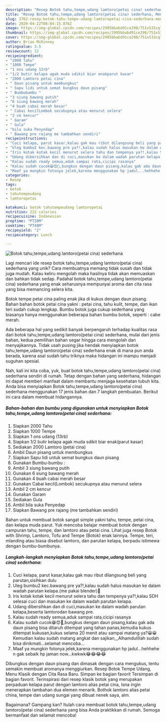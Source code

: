 ```yaml
---
description: "Resep Botok tahu,tempe,udang lamtoro(petai cina) sederhana, Menggugah Selera"
title: "Resep Botok tahu,tempe,udang lamtoro(petai cina) sederhana, Menggugah Selera"
slug: 3762-resep-botok-tahu-tempe-udang-lamtoropetai-cina-sederhana-menggugah-selera
date: 2020-04-22T08:04:15.876Z
image: https://img-global.cpcdn.com/recipes/2995bbabd91ce298/751x532cq70/botok-tahutempeudang-lamtoropetai-cina-sederhana-foto-resep-utama.jpg
thumbnail: https://img-global.cpcdn.com/recipes/2995bbabd91ce298/751x532cq70/botok-tahutempeudang-lamtoropetai-cina-sederhana-foto-resep-utama.jpg
cover: https://img-global.cpcdn.com/recipes/2995bbabd91ce298/751x532cq70/botok-tahutempeudang-lamtoropetai-cina-sederhana-foto-resep-utama.jpg
author: Brian McKinney
ratingvalue: 3.5
reviewcount: 12
recipeingredient:
- "2000 Tahu"
- "1000 Tempe"
- "1 ons udang 13rb"
- "1/2 butir kelapa agak muda sdikit biar enakparut kasar"
- "2000 Lamtoro petai cina"
- " Daun pisang untuk membungkus"
- " Sapu lidi untuk semat bungkus daun pisang"
- " Bumbubumbu "
- "3 siung bawang putih"
- "6 siung bawang merah"
- "4 buah cabai merah besar"
- " Cabai kecilLombok secukupnya atau menurut selera"
- "2 cm kencur"
- " Garam"
- " Gula"
- "bila suka Penyedap"
- " Bawang pre rajang me tambahkan sendiri"
recipeinstructions:
- "Cuci kelapa, parut kasar,kalau gak mau ribut dilangsung beli yang parutan,sisihkan dulu"
- "Uleg bumbu2 kec.bawang pre ya?!,kalau sudah halus masukan ke dalam wadah parutan kelapa.(me pakai blender)🤭"
- "Iris kotak kotak kecil menurut selera tahu dan tempenya ya?!,kalau SDH selesai cuci dan masukan ke dalam wadah parutan kelapa."
- "Udang dibersihkan dan di cuci,masukan ke dalam wadah parutan kelapa,beserta lamtorodan bawang pre."
- "Kalau sudah ready semua,aduk sampai rata,cicipi rasanya"
- "Kalau sudah cucok😁😍🤩,bungkus dengan daun pisang,kalau gak ada daun pisang bisa ditaruh ditempat yang tahan panas,kemudia kukus ditempat kukusan,kukus selama 20 menit atau sampai matang ya?😀😀 Kemudian kalau sudah matang angkat dan sajikan,,,Alhamdulillah sudah bisa dinikmati...selamat mencoba..."
- "Maaf ya mungkin fotonya jelek,karena menggunakan hp jadul...hehhehe n gak sebaik hp jaman now...kwkwk😂😂😂😂"
categories:
- Resep
tags:
- botok
- tahutempeudang
- lamtoropetai

katakunci: botok tahutempeudang lamtoropetai 
nutrition: 222 calories
recipecuisine: Indonesian
preptime: "PT20M"
cooktime: "PT48M"
recipeyield: "2"
recipecategory: Lunch

---
```



![Botok tahu,tempe,udang lamtoro(petai cina) sederhana](https://img-global.cpcdn.com/recipes/2995bbabd91ce298/751x532cq70/botok-tahutempeudang-lamtoropetai-cina-sederhana-foto-resep-utama.jpg)

Lagi mencari ide resep botok tahu,tempe,udang lamtoro(petai cina) sederhana yang unik? Cara membuatnya memang tidak susah dan tidak juga mudah. Kalau keliru mengolah maka hasilnya tidak akan memuaskan dan bahkan tidak sedap. Padahal botok tahu,tempe,udang lamtoro(petai cina) sederhana yang enak seharusnya mempunyai aroma dan cita rasa yang bisa memancing selera kita.

Botok tempe petai cina paling enak jika di kukus dengan daun pisang. Bahan bahan botok petai cina yakni : petai cina, tahu kulit, tempe, dan ikan teri sudah cukup lengkap. Bumbu botok juga cukup sederhana yang biasanya hanya menggunakan beberapa bahan bumbu botok, seperti : cabe merah.

Ada beberapa hal yang sedikit banyak berpengaruh terhadap kualitas rasa dari botok tahu,tempe,udang lamtoro(petai cina) sederhana, mulai dari jenis bahan, kedua pemilihan bahan segar hingga cara mengolah dan menyajikannya. Tidak usah pusing jika hendak menyiapkan botok tahu,tempe,udang lamtoro(petai cina) sederhana enak di mana pun anda berada, karena asal sudah tahu triknya maka hidangan ini mampu menjadi suguhan spesial.


Nah, kali ini kita coba, yuk, buat botok tahu,tempe,udang lamtoro(petai cina) sederhana sendiri di rumah. Tetap dengan bahan yang sederhana, hidangan ini dapat memberi manfaat dalam membantu menjaga kesehatan tubuh kita. Anda bisa menyiapkan Botok tahu,tempe,udang lamtoro(petai cina) sederhana menggunakan 17 jenis bahan dan 7 langkah pembuatan. Berikut ini cara dalam membuat hidangannya.

<!--inarticleads1-->

##### Bahan-bahan dan bumbu yang digunakan untuk menyiapkan Botok tahu,tempe,udang lamtoro(petai cina) sederhana:

1. Siapkan 2000 Tahu
1. Siapkan 1000 Tempe
1. Siapkan 1 ons udang (13rb)
1. Siapkan 1/2 butir kelapa agak muda sdikit biar enak(parut kasar)
1. Sediakan 2000 Lamtoro (petai cina)
1. Ambil  Daun pisang untuk membungkus
1. Siapkan  Sapu lidi untuk semat bungkus daun pisang
1. Gunakan  Bumbu-bumbu :
1. Ambil 3 siung bawang putih
1. Gunakan 6 siung bawang merah
1. Gunakan 4 buah cabai merah besar
1. Gunakan  Cabai kecil(Lombok) secukupnya atau menurut selera
1. Ambil 2 cm kencur
1. Gunakan  Garam
1. Sediakan  Gula
1. Ambil bila suka Penyedap
1. Siapkan  Bawang pre rajang (me tambahkan sendiri)


Bahan untuk membuat botok sangat simple yakni tahu, tempe, petai cina, dan kelapa muda parut. Yuk mencoba belajar membuat botok dengan campuran tahu, tempe, dan lamtoro atau petai cina. Lihat juga resep Botok with Shrimp, Lamtoro, Tofu and Tempe (Botok) enak lainnya. Tempe, teri, mlanding atau biasa disebut lamtoro, dan parutan kelapa, berpadu istimewa dengan bumbu-bumbunya. 

<!--inarticleads2-->

##### Langkah-langkah menyiapkan Botok tahu,tempe,udang lamtoro(petai cina) sederhana:

1. Cuci kelapa, parut kasar,kalau gak mau ribut dilangsung beli yang parutan,sisihkan dulu
1. Uleg bumbu2 kec.bawang pre ya?!,kalau sudah halus masukan ke dalam wadah parutan kelapa.(me pakai blender)🤭
1. Iris kotak kotak kecil menurut selera tahu dan tempenya ya?!,kalau SDH selesai cuci dan masukan ke dalam wadah parutan kelapa.
1. Udang dibersihkan dan di cuci,masukan ke dalam wadah parutan kelapa,beserta lamtorodan bawang pre.
1. Kalau sudah ready semua,aduk sampai rata,cicipi rasanya
1. Kalau sudah cucok😁😍🤩,bungkus dengan daun pisang,kalau gak ada daun pisang bisa ditaruh ditempat yang tahan panas,kemudia kukus ditempat kukusan,kukus selama 20 menit atau sampai matang ya?😀😀 Kemudian kalau sudah matang angkat dan sajikan,,,Alhamdulillah sudah bisa dinikmati...selamat mencoba...
1. Maaf ya mungkin fotonya jelek,karena menggunakan hp jadul...hehhehe n gak sebaik hp jaman now...kwkwk😂😂😂😂


Dibungkus dengan daun pisang dan dimasak dengan cara mengukus, tentu semakin membuat aromanya menggiurkan. Resep Botok Tempe Udang, Menu Klasik dengan Cita Rasa Baru. Simpan ke bagian favorit Tersimpan di bagian favorit. Terinspirasi dari resep klasik botok yang merupakan perpaduan kelapa parut dengan lamtoro alias petai cina, Isna ingin menerapkan tambahan dua elemen menarik. Bothok lamtoro alias petai china, tempe dan udang sungai yang dibuat nenek saya, alm. 

Bagaimana? Gampang kan? Itulah cara membuat botok tahu,tempe,udang lamtoro(petai cina) sederhana yang bisa Anda praktikkan di rumah. Semoga bermanfaat dan selamat mencoba!
